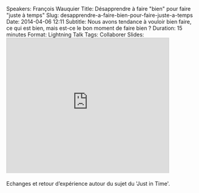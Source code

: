Speakers: François Wauquier
Title: Désapprendre à faire "bien" pour faire "juste à temps"
Slug: desapprendre-a-faire-bien-pour-faire-juste-a-temps
Date: 2014-04-06 12:11
Subtitle: Nous avons tendance à vouloir bien faire, ce qui est bien, mais est-ce le bon moment de faire bien ?
Duration: 15 minutes
Format: Lightning Talk
Tags: Collaborer
Slides: <iframe src="http://www.slideshare.net/slideshow/embed_code/35161372" width="427" height="356" frameborder="0" marginwidth="0" marginheight="0" scrolling="no" style="border:1px solid #CCC; border-width:1px 1px 0; margin-bottom:5px; max-width: 100%;" allowfullscreen> </iframe>

Echanges et retour d’expérience autour du sujet du 'Just in Time'. 


